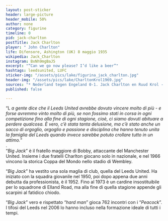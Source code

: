 ```yaml
---
layout: post-sticker
header: large-picture
header_mobile: 50%
author: none
category: figurine
timeline: 0
pid: jack-charlton
postTitle: Jack Charlton
player: " John Charlton"
life: Difensore, Ashington (UK) 8 maggio 1935
wikipedia: Jack_Charlton
instagram: BxNh9mgBaJ5
excerpt: "“Can we go now please? I’d like a beer”"
hashtags: leedsunited, LUFC
sticker-img: "/assets/pics/lake/figurina_jack_charlton.jpg"
header-img: "/assets/pics/lake/CharltonKrol1969.jpg"
sources: "* Nederland tegen Engeland 0-1. Jack Charlton en Ruud Krol - [via Wikipedia](https://commons.wikimedia.org/wiki/File:CharltonKrol1969.jpg)"
published: false

---
```

“L _a gente dice che il Leeds United avrebbe dovuto vincere molto di più - e forse avremmo vinto molto di più, se non fossimo stati in corsa in ogni competizione fino alla fine di ogni stagione, cioè, ci siamo dovuti abituare a perdere qualcosa. È vero, c’è stata tanta delusione, ma c’è stato anche un sacco di orgoglio, orgoglio e passione e disciplina che hanno tenuto unita la famiglia del Leeds quando invece sarebbe potuto crollare tutto in un attimo._”  
.  
“_Big Jack_” è il fratello maggiore di Bobby, attaccante del Manchester United. Insieme i due fratelli Charlton giocano solo in nazionale, e nel 1966 vincono la storica Coppa del Mondo nello stadio di Wembley.

  
“_Big Jack_” ha vestito una sola maglia di club, quella del Leeds United. Ha iniziato con la squadra giovanile nel 1950, poi dopo appena due anni debutta da professionista, è il 1952. Fino al 1973 è un cardine insostituibile per lo squadrone di Elland Road, ma alla fine di quella stagione appende gli scarpini al fatidico chiodo.

“_Big Jack_” vero e rispettato “_hard man_” gioca 762 incontri con i “_Peacock_”. I tifosi del Leeds nel 2006 lo hanno incluso nella formazione ideale di tutti i tempi.